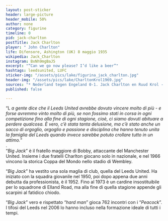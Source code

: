 ```yaml
---
layout: post-sticker
header: large-picture
header_mobile: 50%
author: none
category: figurine
timeline: 0
pid: jack-charlton
postTitle: Jack Charlton
player: " John Charlton"
life: Difensore, Ashington (UK) 8 maggio 1935
wikipedia: Jack_Charlton
instagram: BxNh9mgBaJ5
excerpt: "“Can we go now please? I’d like a beer”"
hashtags: leedsunited, LUFC
sticker-img: "/assets/pics/lake/figurina_jack_charlton.jpg"
header-img: "/assets/pics/lake/CharltonKrol1969.jpg"
sources: "* Nederland tegen Engeland 0-1. Jack Charlton en Ruud Krol - [via Wikipedia](https://commons.wikimedia.org/wiki/File:CharltonKrol1969.jpg)"
published: false

---
```

“L _a gente dice che il Leeds United avrebbe dovuto vincere molto di più - e forse avremmo vinto molto di più, se non fossimo stati in corsa in ogni competizione fino alla fine di ogni stagione, cioè, ci siamo dovuti abituare a perdere qualcosa. È vero, c’è stata tanta delusione, ma c’è stato anche un sacco di orgoglio, orgoglio e passione e disciplina che hanno tenuto unita la famiglia del Leeds quando invece sarebbe potuto crollare tutto in un attimo._”  
.  
“_Big Jack_” è il fratello maggiore di Bobby, attaccante del Manchester United. Insieme i due fratelli Charlton giocano solo in nazionale, e nel 1966 vincono la storica Coppa del Mondo nello stadio di Wembley.

  
“_Big Jack_” ha vestito una sola maglia di club, quella del Leeds United. Ha iniziato con la squadra giovanile nel 1950, poi dopo appena due anni debutta da professionista, è il 1952. Fino al 1973 è un cardine insostituibile per lo squadrone di Elland Road, ma alla fine di quella stagione appende gli scarpini al fatidico chiodo.

“_Big Jack_” vero e rispettato “_hard man_” gioca 762 incontri con i “_Peacock_”. I tifosi del Leeds nel 2006 lo hanno incluso nella formazione ideale di tutti i tempi.